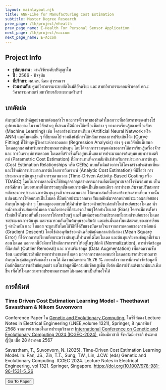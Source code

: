 ```yaml
---
layout: mainlayout.njk
title: ANN-Like for Manufacturing Cost Estimation
subtitle: Master Degree Research
prev_page: /th/project/ehealth
prev_page_name: E-Health For Personal Sensor Application
next_page: /th/project/eaccom
next_page_name: E-Accom
---
```


## Project Info

- **รูปแบบงาน** : งานวิจัยระดับปริญญาโท
- **ปี** : 2566 - ปัจจุบัน
- **ที่ปรึกษา**: ผศ.ดร. นิคม สุวรรณวร
- **ร่วมงานกับ**: ศูนย์วิศวกรรมระบบอัตโนมัติอัจฉริยะ และ สาขาวิศวกรรมคอมพิวเตอร์ คณะวิศวกรรมศาสตร์ มหาวิทยาลัยสงขลานครินทร์

## บทคัดย่อ

ต้นทุนมีส่วนสำคัญอย่างมากต่อผลกำไร และการตั้งราคาของสินค้าในสภาวะที่เสถียรภาพของห่วงโซ่อุปทานน้อยลง ในงานวิจัยต่างๆ ที่ผ่านมาได้มีการใช้เครื่องมือต่าง ๆ ทางการเรียนรู้ของเครื่องจักร (Machine Learning) เช่น โครงสร้างประสาทเทียม (Artificial Neural Network หรือ ANN) และโมเดลอื่น ๆ ที่สืบทอดไป รวมถึงยังมีการใช้หลักการของการปรับเส้นโค้ง (Curve Fitting) ที่ใช้ทฤษฎีวิเคราะห์การถดถอย (Regression Analysis) ต่าง ๆ งานวิจัยชิ้นนี้เสนอโมเดลลูกผสมสำหรับการประมาณการต้นทุน โดยได้จากการรวมจุดเด่นของการใช้การเรียนรู้เครื่องจักร และ การวิเคราะห์การถดถอย โมเดลที่สร้างขึ้นตั้งอยู่บนพื้นของการประมาณการต้นทุนแบบพาราเมตริกซ์ (Parametric Cost Estimation) ที่มีการแทนที่ความสัมพันธ์สำหรับการประมาณการต้นทุน (Cost Estimation Relationships หรือ CERs) แบบดั้งเดิมด้วยการใช้โครงสร้างประสาทเทียม และใช้หลักการประมาณการต้นโดยการวิเคราะห์ (Analytic Cost Estimation) ที่มีชื่อว่า การประมาณการต้นทุนฐานกิจกรรมตามเวลา (Time-Driven Activity-Based Costing หรือ TDABC) โดยในการทดลองนี้จะใช้ข้อมูลจากอุตสาหกรรมการผลิตเนื้อปูพาสเจอร์ไรซ์พร้อมทาน เป็นกรณีศึกษา โดยอยาภายใต้การรวมทุกขั้นตอนการผลิตเป็นขั้นตอนเดียว การทำงานเริ่มจากปรับสมการหลักของการประมาณการต้นทุนฐานกิจกรรมตามเวลา ให้เหมาะสมกับโครงสร้างประสาทเทียม จากนั้นแปลงสมการให้ออกมาเป็นโมเดล ที่มีหน่วยประมวลกลาง รับผลลัพธ์มาจากหน่วยประมวลผลย่อยของต้นทุนในกลุ่มต่าง ๆ โมเดลถูกออกแบบให้มีค่าน้ำหนักของตัวแปรแต่ละตัวในส่วนย่อยของโมเดล น้ำหนักของส่วนย่อยต่อโมเดล รวมถึงค่าคงที่ที่สามารถเรียนรู้ได้อย่างไบแอส (Bias) โดยจะมีการตั้งค่าเริ่มต้นให้ในรอบที่หนึ่งของการให้การเรียนรู้ และในแต่ละรอบส่วนประกอบทั้งสามส่วนย่อยของโมเดล จะประมาณการต้นทุน และจะมารวมกันเป็นต้นทุนของสินค้า และเช่นนั้นเองในแต่ละรอบของการเรียนรู้ ค่าน้ำหนัก และ ไบแอส จะถูกปรับโดยใช้วิธีที่ได้รับแรงบันดาลใจมาจากการถดถอยของกราเดียนต์ (Gradient Descent) โดยใช้ค่าอนุพันธ์ของค่าเฉลี่ยข้อผิดพลาดกำลังสอง (Mean Square Error) ที่ได้จากการเปรียบเทียบระหว่างต้นทุนที่ทำนายได้โดยโมเดล และต้นทุนจริงของข้อมูลที่เข้ามาสอนโมเดล นอกจากนี้ยังมีการใช้หลักการการทำให้อยู่ในรูปปกติ (Normalization), การกำจัดข้อมูลที่ผิดปกติ (Outlier Removal) และ การเสริมข้อมูล (Data Augmentation) เพื่อลดความซับซ้อน และเพิ่มประสิทธิภาพการทำงานของโมเดล ผลจากการทดลองพบว่าโมเดลสามารถประมาณการต้นทุนในชุดข้อมูลจริงของโรงงานได้ มีความผิดพลาด 15.76 % ภายหลังจากการมีการกำจัดข้อมูลที่ผิดปกติและการเสริมข้อมูลแล้ว แต่ในข้อมูลที่มีความซับซ้อนสูงขึ้น ยังต้องมีการปรับแต่งและพัฒนาเพิ่มขึ้น เพื่อให้โมเดลสามารถประมาณการและได้ผลออกมาเป็นที่พอใจได้

## การตีพิมพ์

### Time Driven Cost Estimation Learning Model - Theethawat Savastham & Nikom Suvonvorn

Conference Paper ใน [Genetic and Evolutionary Computing](https://link.springer.com/book/10.1007/978-981-96-1531-5), ในซีรีส์ของ Lecture Notes in Electrical Engineering (LNEE,volume 1321), Springer, 8 กุมภาพันธ์ 2568 จากการนำเสนอในการประชุมวิชาการ [International Conference on Genetic and Evolutionary Computing 2024 (ICGEC-2024)](https://icgec24.github.io/), เมืองมิยาซากิ จังหวัดมิยาซากิ ประเทศญี่ปุ่น เมื่อ 28 สิงหาคม 2567

Savastham, T., Suvonvorn, N. (2025). Time-Driven Cost Estimation Learning Model. In: Pan, JS., Zin, T.T., Sung, TW., Lin, J.CW. (eds) Genetic and Evolutionary Computing. ICGEC 2024. Lecture Notes in Electrical Engineering, vol 1321. Springer, Singapore. https://doi.org/10.1007/978-981-96-1531-5_26

<a href="https://link.springer.com/chapter/10.1007/978-981-96-1531-5_26"><button class="btn btn-sm btn-accent">Go To Paper</button></a>
